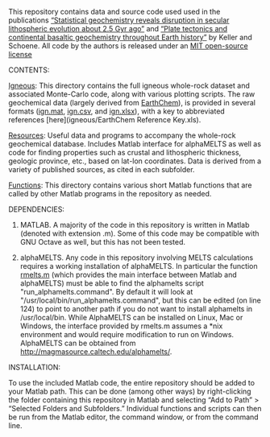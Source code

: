 This repository contains data and source code used used in the publications [“Statistical geochemistry reveals disruption in secular lithospheric evolution about 2.5 Gyr ago”](http://www.nature.com/doifinder/10.1038/nature11024) and [“Plate tectonics and continental basaltic geochemistry throughout Earth history”](https://doi.org/10.1016/j.epsl.2017.10.031) by Keller and Schoene. All code by the authors is released under an [MIT open-source license](LICENSE)

CONTENTS:

[Igneous](igneous): This directory contains the full igneous whole-rock dataset and associated Monte-Carlo code, along with various plotting scripts. The raw geochemical data (largely derived from [EarthChem](http://www.earthchem.org/)), is provided in several formats ([ign.mat](igneous/ign.mat), [ign.csv](igneous/ign.csv.gz), and [ign.xlsx](igneous/ign.xlsx)), with a key to abbreviated references [here](igneous/EarthChem Reference Key.xls).

[Resources](resources): Useful data and programs to accompany the whole-rock geochemical database. Includes Matlab interface for alphaMELTS as well as code for finding properties such as crustal and lithospheric thickness, geologic province, etc., based on lat-lon coordinates. Data is derived from a variety of published sources, as cited in each subfolder.

[Functions](functions): This directory contains various short Matlab functions that are called by other Matlab programs in the repository as needed.


DEPENDENCIES:

1) MATLAB. A majority of the code in this repository is written in Matlab (denoted with extension .m). Some of this code may be compatible with GNU Octave as well, but this has not been tested.

2) alphaMELTS. Any code in this repository involving MELTS calculations requires a working installation of alphaMELTS. In particular the function [rmelts.m](resources/alphamelts/rmelts.m) (which provides the main interface between Matlab and alphaMELTS) must be able to find the alphamelts script "run_alphamelts.command". By default it will look at "/usr/local/bin/run_alphamelts.command", but this can be edited (on line 124) to point to another path if you do not want to install alphamelts in /usr/local/bin. While AlphaMELTS can be installed on Linux, Mac or Windows, the interface provided by rmelts.m assumes a *nix environment and would require modification to run on Windows. AlphaMELTS can be obtained from http://magmasource.caltech.edu/alphamelts/. 


INSTALLATION:

To use the included Matlab code, the entire repository should be added to your Matlab path. This can be done (among other ways) by right-clicking the folder containing this repository in Matlab and selecting “Add to Path” > “Selected Folders and Subfolders.” Individual functions and scripts can then be run from the Matlab editor, the command window, or from the command line.